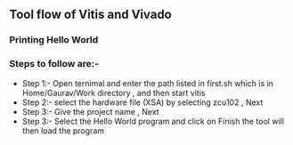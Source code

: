 ## Tool flow of Vitis and Vivado 
### Printing Hello World 

### Steps to follow are:- 

- Step 1:- Open ternimal and enter the path listed in first.sh which is in Home/Gaurav/Work directory , and then start vitis
- Step 2:- select the hardware file (XSA) by selecting zcu102 , Next
- Step 3:- Give the project name , Next 
- Step 3:- Select the Hello World program and click on Finish the tool will then load the program 
